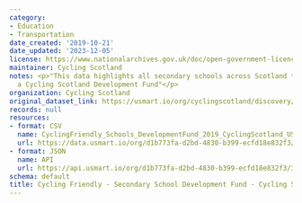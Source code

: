 ```yaml
---
category:
- Education
- Transportation
date_created: '2019-10-21'
date_updated: '2023-12-05'
license: https://www.nationalarchives.gov.uk/doc/open-government-licence/version/3/
maintainer: Cycling Scotland
notes: <p>"This data highlights all secondary schools across Scotland that have received
  a Cycling Scotland Development Fund"</p>
organization: Cycling Scotland
original_dataset_link: https://usmart.io/org/cyclingscotland/discovery/discovery-view-detail/31b68937-3327-4468-bca1-546d5d25de11
records: null
resources:
- format: CSV
  name: CyclingFriendly_Schools_DevelopmentFund_2019_CyclingScotland_USMaster.csv
  url: https://data.usmart.io/org/d1b773fa-d2bd-4830-b399-ecfd18e832f3/resource?resourceGUID=1662f845-427f-4b6e-b59f-d6eb353c742b
- format: JSON
  name: API
  url: https://api.usmart.io/org/d1b773fa-d2bd-4830-b399-ecfd18e832f3/3f26b705-18d8-4ede-9128-68c56167c849/2/urql
schema: default
title: Cycling Friendly - Secondary School Development Fund - Cycling Scotland
---
```

